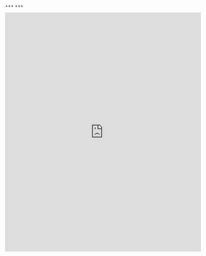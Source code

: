 +++
+++

<div align="center">
<iframe src="https://docs.google.com/forms/d/e/1FAIpQLSekqMZ7IYyQR_1ivGmiOqjhMUkdYvq3XVXmDjBiqmkTfNQTRA/viewform?embedded=true" width="640" height="780" frameborder="0" marginheight="0" marginwidth="0">読み込んでいます…</iframe>
</div>